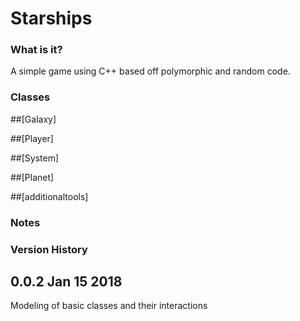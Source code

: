 Starships
====================================

### What is it?

A simple game using C++ based off polymorphic and random code. 

### Classes

##[Galaxy]

##[Player]

##[System]

##[Planet]

##[additionaltools]


### Notes

### Version History

## 0.0.2 Jan 15 2018
Modeling of basic classes and their interactions
